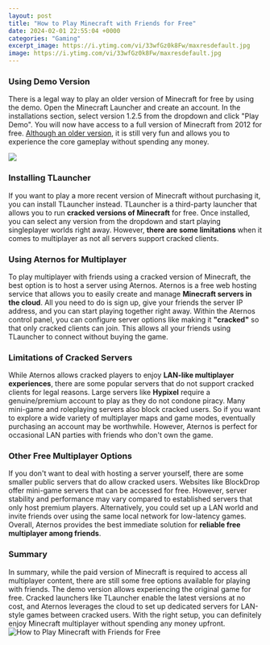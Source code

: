```yaml
---
layout: post
title: "How to Play Minecraft with Friends for Free"
date: 2024-02-01 22:55:04 +0000
categories: "Gaming"
excerpt_image: https://i.ytimg.com/vi/33wfGz0k8Fw/maxresdefault.jpg
image: https://i.ytimg.com/vi/33wfGz0k8Fw/maxresdefault.jpg
---
```


### Using Demo Version
There is a legal way to play an older version of Minecraft for free by using the demo. Open the Minecraft Launcher and create an account. In the installations section, select version 1.2.5 from the dropdown and click "Play Demo". You will now have access to a full version of Minecraft from 2012 for free. [Although an older version](https://store.fi.io.vn/womens-cute-duck-gift-for-mom-mother-duckling-duck-waterfowl-lovers-v-neck-t-shirt/men&), it is still very fun and allows you to experience the core gameplay without spending any money. 

![](https://minecraftbuildinginc.com/wp-content/uploads/2020/09/minecraft-with-friends-6.jpg)
### Installing TLauncher
If you want to play a more recent version of Minecraft without purchasing it, you can install TLauncher instead. TLauncher is a third-party launcher that allows you to run **cracked versions of Minecraft** for free. Once installed, you can select any version from the dropdown and start playing singleplayer worlds right away. However, **there are some limitations** when it comes to multiplayer as not all servers support cracked clients.
### Using Aternos for Multiplayer
To play multiplayer with friends using a cracked version of Minecraft, the best option is to host a server using Aternos. Aternos is a free web hosting service that allows you to easily create and manage **Minecraft servers in the cloud**. All you need to do is sign up, give your friends the server IP address, and you can start playing together right away. Within the Aternos control panel, you can configure server options like making it **"cracked"** so that only cracked clients can join. This allows all your friends using TLauncher to connect without buying the game.
### Limitations of Cracked Servers 
While Aternos allows cracked players to enjoy **LAN-like multiplayer experiences**, there are some popular servers that do not support cracked clients for legal reasons. Large servers like **Hypixel** require a genuine/premium account to play as they do not condone piracy. Many mini-game and roleplaying servers also block cracked users. So if you want to explore a wide variety of multiplayer maps and game modes, eventually purchasing an account may be worthwhile. However, Aternos is perfect for occasional LAN parties with friends who don't own the game.
### Other Free Multiplayer Options
If you don't want to deal with hosting a server yourself, there are some smaller public servers that do allow cracked users. Websites like BlockDrop offer mini-game servers that can be accessed for free. However, server stability and performance may vary compared to established servers that only host premium players. Alternatively, you could set up a LAN world and invite friends over using the same local network for low-latency games. Overall, Aternos provides the best immediate solution for **reliable free multiplayer among friends**.
### Summary 
In summary, while the paid version of Minecraft is required to access all multiplayer content, there are still some free options available for playing with friends. The demo version allows experiencing the original game for free. Cracked launchers like TLauncher enable the latest versions at no cost, and Aternos leverages the cloud to set up dedicated servers for LAN-style games between cracked users. With the right setup, you can definitely enjoy Minecraft multiplayer without spending any money upfront.
![How to Play Minecraft with Friends for Free](https://i.ytimg.com/vi/33wfGz0k8Fw/maxresdefault.jpg)